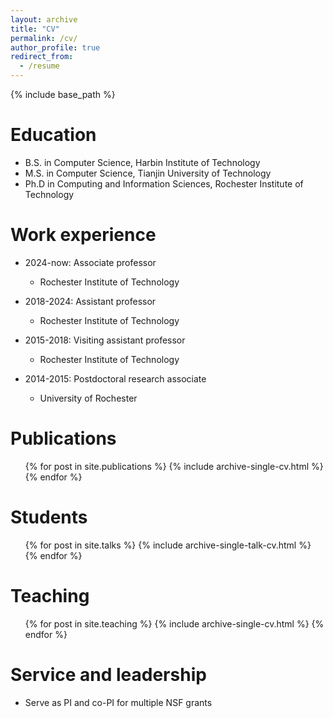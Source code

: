 ```yaml
---
layout: archive
title: "CV"
permalink: /cv/
author_profile: true
redirect_from:
  - /resume
---
```


{% include base_path %}

Education
======
* B.S. in Computer Science, Harbin Institute of Technology
* M.S. in Computer Science, Tianjin University of Technology
* Ph.D in Computing and Information Sciences, Rochester Institute of Technology

Work experience
======
* 2024-now: Associate professor
  * Rochester Institute of Technology
    
* 2018-2024: Assistant professor
  * Rochester Institute of Technology
  
* 2015-2018: Visiting assistant professor
  * Rochester Institute of Technology

* 2014-2015: Postdoctoral research associate
  * University of Rochester
  

Publications
======
  <ul>{% for post in site.publications %}
    {% include archive-single-cv.html %}
  {% endfor %}</ul>
  
Students
======
  <ul>{% for post in site.talks %}
    {% include archive-single-talk-cv.html %}
  {% endfor %}</ul>
  
Teaching
======
  <ul>{% for post in site.teaching %}
    {% include archive-single-cv.html %}
  {% endfor %}</ul>
  
Service and leadership
======
* Serve as PI and co-PI for multiple NSF grants
